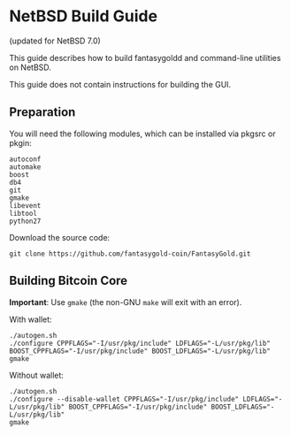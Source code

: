 # NetBSD Build Guide

(updated for NetBSD 7.0)

This guide describes how to build fantasygoldd and command-line utilities on NetBSD.

This guide does not contain instructions for building the GUI.

## Preparation

You will need the following modules, which can be installed via pkgsrc or pkgin:

```
autoconf
automake
boost
db4
git
gmake
libevent
libtool
python27
```

Download the source code:

```
git clone https://github.com/fantasygold-coin/FantasyGold.git
```


## Building Bitcoin Core

**Important**: Use `gmake` (the non-GNU `make` will exit with an error).

With wallet:

```
./autogen.sh
./configure CPPFLAGS="-I/usr/pkg/include" LDFLAGS="-L/usr/pkg/lib" BOOST_CPPFLAGS="-I/usr/pkg/include" BOOST_LDFLAGS="-L/usr/pkg/lib"
gmake
```

Without wallet:

```
./autogen.sh
./configure --disable-wallet CPPFLAGS="-I/usr/pkg/include" LDFLAGS="-L/usr/pkg/lib" BOOST_CPPFLAGS="-I/usr/pkg/include" BOOST_LDFLAGS="-L/usr/pkg/lib"
gmake
```

